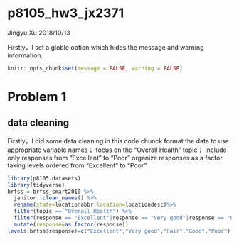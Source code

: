 p8105\_hw3\_jx2371
================
Jingyu Xu
2018/10/13

Firstly，I set a globle option which hides the message and warning information.

``` r
knitr::opts_chunk$set(message = FALSE, warning = FALSE)
```

Problem 1
=========

data cleaning
-------------

Firstly，I did some data cleaning in this code chunck format the data to use appropriate variable names； focus on the “Overall Health” topic； include only responses from “Excellent” to “Poor”
organize responses as a factor taking levels ordered from “Excellent” to “Poor”

``` r
library(p8105.datasets)
library(tidyverse)
brfss = brfss_smart2010 %>%
  janitor::clean_names() %>%
  rename(state=locationabbr,location=locationdesc)%>%
  filter(topic == "Overall Health") %>% 
  filter(response == "Excellent"|response == "Very good"|response == "Good"|response == "Fair"|response == "Poor")%>%
  mutate(response=as.factor(response))
levels(brfss$response)=c("Excellent","Very good","Fair","Good","Poor")
```
